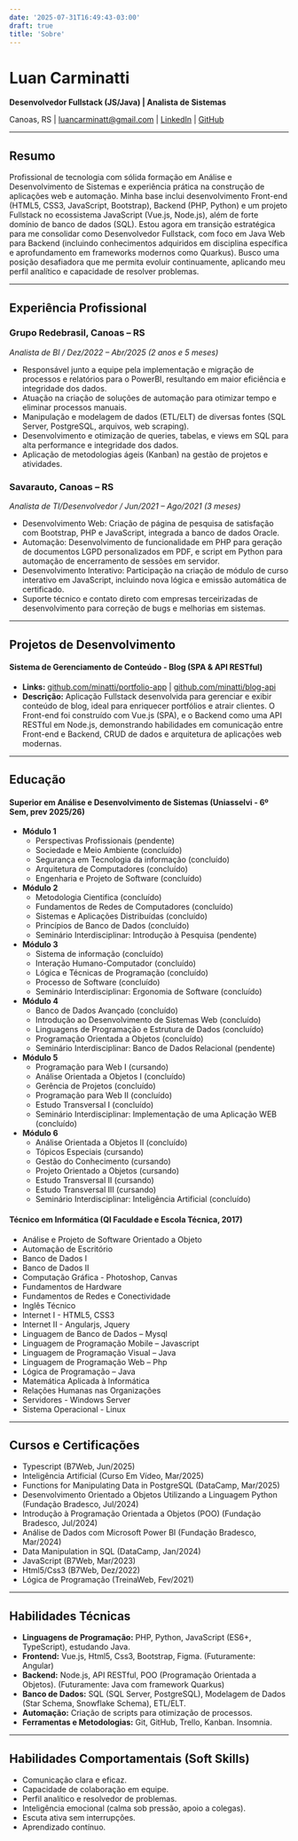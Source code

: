 ```yaml
---
date: '2025-07-31T16:49:43-03:00'
draft: true
title: 'Sobre'
---
```


# Luan Carminatti

**Desenvolvedor Fullstack (JS/Java) | Analista de Sistemas**

Canoas, RS | [luancarminatt@gmail.com](mailto:luancarminatt@gmail.com) | [LinkedIn](https://www.linkedin.com/in/SEU_LINK_DO_LINKEDIN/) | [GitHub](https://github.com/minatti)

---

## Resumo

Profissional de tecnologia com sólida formação em Análise e Desenvolvimento de Sistemas e experiência prática na construção de aplicações web e automação. Minha base inclui desenvolvimento Front-end (HTML5, CSS3, JavaScript, Bootstrap), Backend (PHP, Python) e um projeto Fullstack no ecossistema JavaScript (Vue.js, Node.js), além de forte domínio de banco de dados (SQL). Estou agora em transição estratégica para me consolidar como Desenvolvedor Fullstack, com foco em Java Web para Backend (incluindo conhecimentos adquiridos em disciplina específica e aprofundamento em frameworks modernos como Quarkus). Busco uma posição desafiadora que me permita evoluir continuamente, aplicando meu perfil analítico e capacidade de resolver problemas.

---

## Experiência Profissional

### Grupo Redebrasil, Canoas – RS
*Analista de BI / Dez/2022 – Abr/2025 (2 anos e 5 meses)*
* Responsável junto a equipe pela implementação e migração de processos e relatórios para o PowerBI, resultando em maior eficiência e integridade dos dados.
* Atuação na criação de soluções de automação para otimizar tempo e eliminar processos manuais.
* Manipulação e modelagem de dados (ETL/ELT) de diversas fontes (SQL Server, PostgreSQL, arquivos, web scraping).
* Desenvolvimento e otimização de queries, tabelas, e views em SQL para alta performance e integridade dos dados.
* Aplicação de metodologias ágeis (Kanban) na gestão de projetos e atividades.

### Savarauto, Canoas – RS
*Analista de TI/Desenvolvedor / Jun/2021 – Ago/2021 (3 meses)*
* Desenvolvimento Web: Criação de página de pesquisa de satisfação com Bootstrap, PHP e JavaScript, integrada a banco de dados Oracle.
* Automação: Desenvolvimento de funcionalidade em PHP para geração de documentos LGPD personalizados em PDF, e script em Python para automação de encerramento de sessões em servidor.
* Desenvolvimento Interativo: Participação na criação de módulo de curso interativo em JavaScript, incluindo nova lógica e emissão automática de certificado.
* Suporte técnico e contato direto com empresas terceirizadas de desenvolvimento para correção de bugs e melhorias em sistemas.

---

## Projetos de Desenvolvimento

#### Sistema de Gerenciamento de Conteúdo - Blog (SPA & API RESTful)
* **Links:** [github.com/minatti/portfolio-app](https://github.com/minatti/portfolio-app) | [github.com/minatti/blog-api](https://github.com/minatti/blog-api)
* **Descrição:** Aplicação Fullstack desenvolvida para gerenciar e exibir conteúdo de blog, ideal para enriquecer portfólios e atrair clientes. O Front-end foi construído com Vue.js (SPA), e o Backend como uma API RESTful em Node.js, demonstrando habilidades em comunicação entre Front-end e Backend, CRUD de dados e arquitetura de aplicações web modernas.

---

## Educação

#### Superior em Análise e Desenvolvimento de Sistemas (Uniasselvi - 6º Sem, prev 2025/26)

* **Módulo 1**
    * Perspectivas Profissionais (pendente)
    * Sociedade e Meio Ambiente (concluído)
    * Segurança em Tecnologia da informação (concluído)
    * Arquitetura de Computadores (concluído)
    * Engenharia e Projeto de Software (concluído)
* **Módulo 2**
    * Metodologia Cientifica (concluído)
    * Fundamentos de Redes de Computadores (concluído)
    * Sistemas e Aplicações Distribuídas (concluído)
    * Princípios de Banco de Dados (concluído)
    * Seminário Interdisciplinar: Introdução à Pesquisa (pendente)
* **Módulo 3**
    * Sistema de informação (concluído)
    * Interação Humano-Computador (concluído)
    * Lógica e Técnicas de Programação (concluído)
    * Processo de Software (concluído)
    * Seminário Interdisciplinar: Ergonomia de Software (concluído)
* **Módulo 4**
    * Banco de Dados Avançado (concluído)
    * Introdução ao Desenvolvimento de Sistemas Web (concluído)
    * Linguagens de Programação e Estrutura de Dados (concluído)
    * Programação Orientada a Objetos (concluído)
    * Seminário Interdisciplinar: Banco de Dados Relacional (pendente)
* **Módulo 5**
    * Programação para Web I (cursando)
    * Análise Orientada a Objetos I (concluído)
    * Gerência de Projetos (concluído)
    * Programação para Web II (concluído)
    * Estudo Transversal I (concluído)
    * Seminário Interdisciplinar: Implementação de uma Aplicação WEB (concluído)
* **Módulo 6**
    * Análise Orientada a Objetos II (concluído)
    * Tópicos Especiais (cursando)
    * Gestão do Conhecimento (cursando)
    * Projeto Orientado a Objetos (cursando)
    * Estudo Transversal II (cursando)
    * Estudo Transversal III (cursando)
    * Seminário Interdisciplinar: Inteligência Artificial (concluído)

#### Técnico em Informática (QI Faculdade e Escola Técnica, 2017)
* Análise e Projeto de Software Orientado a Objeto
* Automação de Escritório
* Banco de Dados I
* Banco de Dados II
* Computação Gráfica - Photoshop, Canvas
* Fundamentos de Hardware
* Fundamentos de Redes e Conectividade
* Inglês Técnico
* Internet I - HTML5, CSS3
* Internet II - Angularjs, Jquery
* Linguagem de Banco de Dados – Mysql
* Linguagem de Programação Mobile – Javascript
* Linguagem de Programação Visual – Java
* Linguagem de Programação Web – Php
* Lógica de Programação – Java
* Matemática Aplicada à Informática
* Relações Humanas nas Organizações
* Servidores - Windows Server
* Sistema Operacional - Linux

---

## Cursos e Certificações

* Typescript (B7Web, Jun/2025)
* Inteligência Artificial (Curso Em Vídeo, Mar/2025)
* Functions for Manipulating Data in PostgreSQL (DataCamp, Mar/2025)
* Desenvolvimento Orientado a Objetos Utilizando a Linguagem Python (Fundação Bradesco, Jul/2024)
* Introdução à Programação Orientada a Objetos (POO) (Fundação Bradesco, Jul/2024)
* Análise de Dados com Microsoft Power BI (Fundação Bradesco, Mar/2024)
* Data Manipulation in SQL (DataCamp, Jan/2024)
* JavaScript (B7Web, Mar/2023)
* Html5/Css3 (B7Web, Dez/2022)
* Lógica de Programação (TreinaWeb, Fev/2021)

---

## Habilidades Técnicas

* **Linguagens de Programação:** PHP, Python, JavaScript (ES6+, TypeScript), estudando Java.
* **Frontend:** Vue.js, Html5, Css3, Bootstrap, Figma. (Futuramente: Angular)
* **Backend:** Node.js, API RESTful, POO (Programação Orientada a Objetos). (Futuramente: Java com framework Quarkus)
* **Banco de Dados:** SQL (SQL Server, PostgreSQL), Modelagem de Dados (Star Schema, Snowflake Schema), ETL/ELT.
* **Automação:** Criação de scripts para otimização de processos.
* **Ferramentas e Metodologias:** Git, GitHub, Trello, Kanban. Insomnia.

---

## Habilidades Comportamentais (Soft Skills)

* Comunicação clara e eficaz.
* Capacidade de colaboração em equipe.
* Perfil analítico e resolvedor de problemas.
* Inteligência emocional (calma sob pressão, apoio a colegas).
* Escuta ativa sem interrupções.
* Aprendizado contínuo.